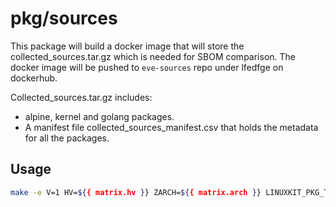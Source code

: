 # pkg/sources

This package will build a docker image that will store the collected_sources.tar.gz which is needed for SBOM comparison. The docker image will be pushed to `eve-sources` repo under lfedfge on dockerhub.

Collected_sources.tar.gz includes:

* alpine, kernel and golang packages.
* A manifest file collected_sources_manifest.csv that holds the metadata for all the packages.

## Usage

```bash
make -e V=1 HV=${{ matrix.hv }} ZARCH=${{ matrix.arch }} LINUXKIT_PKG_TARGET=push publish_sources
```